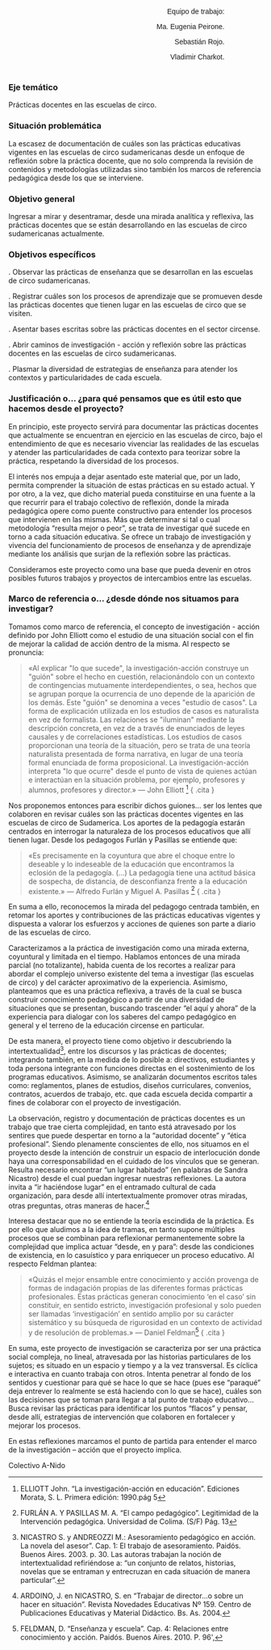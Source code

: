 <style>
#equipo{
    font-family: 'Jost', sans-serif;
    padding: 1% 15% 1% 15%;
    text-align: right;
}

</style>

<div id="equipo" markdown="1">

Equipo de trabajo:

Ma. Eugenia Peirone.

Sebastián Rojo.

Vladimir Charkot.

</div>


### Eje temático

Prácticas docentes en las escuelas de circo.


### Situación problemática

La escasez de documentación de cuáles son las prácticas educativas vigentes en las escuelas de circo sudamericanas desde un enfoque de reflexión sobre la práctica docente, que no solo comprenda la revisión de contenidos y metodologías utilizadas sino también los marcos de referencia pedagógica desde los que se interviene.


### Objetivo general

Ingresar a mirar y desentramar, desde una mirada analítica y reflexiva, las prácticas docentes que se están desarrollando en las escuelas de circo sudamericanas actualmente.


### Objetivos específicos

. Observar las prácticas de enseñanza que se desarrollan en las escuelas de circo sudamericanas.

. Registrar cuáles son los procesos de aprendizaje que se promueven desde las prácticas docentes que tienen lugar en las escuelas de circo que se visiten.

. Asentar bases escritas sobre las prácticas docentes en el sector circense.

. Abrir caminos de investigación - acción y reflexión sobre las prácticas docentes en las escuelas de circo sudamericanas.

. Plasmar la diversidad de estrategias de enseñanza para atender los contextos y particularidades de cada escuela.


### Justificación o… ¿para qué pensamos que es útil esto que hacemos desde el proyecto?

En principio, este proyecto servirá para documentar las prácticas docentes que actualmente se encuentran en ejercicio en las escuelas de circo, bajo el entendimiento de que es necesario vivenciar las realidades de las escuelas y atender las particularidades de cada contexto para teorizar sobre la práctica, respetando la diversidad de los procesos.

El interés nos empuja a dejar asentado este material que, por un lado, permita comprender la situación de estas prácticas en su estado actual. Y por otro, a la vez, que dicho material pueda constituirse en una fuente a la que recurrir para el trabajo colectivo de reflexión, donde la mirada pedagógica opere como puente constructivo para entender los procesos que intervienen en las mismas. Más que determinar si tal o cual metodología “resulta mejor o peor”, se trata de investigar qué sucede en torno a cada situación educativa. Se ofrece un trabajo de investigación y vivencia del funcionamiento de procesos de enseñanza y de aprendizaje mediante los análisis que surjan de la reflexión sobre las prácticas.

Consideramos este proyecto como una base que pueda devenir en otros posibles futuros trabajos y proyectos de intercambios entre las escuelas.


### Marco de referencia o… ¿desde dónde nos situamos para investigar?

Tomamos como marco de referencia, el concepto de investigación - acción definido por John Elliott como el estudio de una situación social con el fin de mejorar la calidad de acción dentro de la misma. Al respecto se pronuncia:

>«Al explicar "lo que sucede", la investigación-acción construye un "guión" sobre el hecho en cuestión, relacionándolo con un contexto de contingencias mutuamente interdependientes, o sea, hechos que se agrupan porque la ocurrencia de uno depende de la aparición de los demás. Este "guión" se denomina a veces "estudio de casos". La forma de explicación utilizada en los estudios de casos es naturalista en vez de formalista. Las relaciones se "iluminan" mediante la descripción concreta, en vez de a través de enunciados de leyes causales y de correlaciones estadísticas. Los estudios de casos proporcionan una teoría de la situación, pero se trata de una teoría naturalista presentada de forma narrativa, en lugar de una teoría formal enunciada de forma proposicional. La investigación-acción interpreta "lo que ocurre" desde el punto de vista de quienes actúan e interactúan en la situación problema, por ejemplo, profesores y alumnos, profesores y director.»
> <span class="firma">— John Elliott [^1]</span>
{ .cita }

[^1]: ELLIOTT John. “La investigación-acción en educación”. Ediciones Morata, S. L. Primera edición: 1990.pág 5

Nos proponemos entonces para escribir dichos guiones… ser los lentes que colaboren en revisar cuáles son las prácticas docentes vigentes en las escuelas de circo de Sudamerica. Los aportes de la pedagogía estarán centrados en interrogar la naturaleza de los procesos educativos que allí tienen lugar. Desde los pedagogos Furlán y Pasillas se entiende que:

>«Es precisamente en la coyuntura que abre el choque entre lo deseable y lo indeseable de la educación que encontramos la eclosión de la pedagogía. (…) La pedagogía tiene una actitud básica de sospecha, de distancia, de desconfianza frente a la educación existente.»
> <span class="firma">— Alfredo Furlán y Miguel A. Pasillas [^2]</span>
{ .cita }
>
[^2]: FURLÁN A. Y PASILLAS M. A. “El campo pedagógico”. Legitimidad de la Intervención pedagógica. Universidad de Colima. (S/F) Pág. 13


En suma a ello, reconocemos la mirada del pedagogo centrada también, en retomar los aportes y contribuciones de las prácticas educativas vigentes y dispuesta a valorar los esfuerzos y acciones de quienes son parte a diario de las escuelas de circo.

Caracterizamos a la práctica de investigación como una mirada externa, coyuntural y limitada en el tiempo. Hablamos entonces de una mirada parcial (no totalizante), habida cuenta de los recortes a realizar para abordar el complejo universo existente del tema a investigar (las escuelas de circo) y del carácter aproximativo de la experiencia. Asimismo, planteamos que es una práctica reflexiva, a través de la cual se busca construir conocimiento pedagógico a partir de una diversidad de situaciones que se presentan, buscando trascender “el aquí y ahora” de la experiencia para dialogar con los saberes del campo pedagógico en general y el terreno de la educación circense en particular.

De esta manera, el proyecto tiene como objetivo ir descubriendo la intertextualidad[^3], entre los discursos y las prácticas de docentes; integrando también, en la medida de lo posible a: directivos, estudiantes y toda persona integrante con funciones directas en el sostenimiento de los programas educativos. Asimismo, se analizarán documentos escritos tales como: reglamentos, planes de estudios, diseños curriculares, convenios, contratos, acuerdos de trabajo, etc. que cada escuela decida compartir a fines de colaborar con el proyecto de investigación.

La observación, registro y documentación de prácticas docentes es un trabajo que trae cierta complejidad, en tanto está atravesado por los sentires que puede despertar en torno a la “autoridad docente” y “ética profesional”. Siendo plenamente conscientes de ello, nos situamos en el proyecto desde la intención de construir un espacio de interlocución donde haya una corresponsabilidad en el cuidado de los vínculos que se generan. Resulta necesario encontrar “un lugar habitado” (en palabras de Sandra Nicastro) desde el cual puedan ingresar nuestras reflexiones. La autora invita a “ir haciéndose lugar” en el entramado cultural de cada organización, para desde allí intertextualmente promover otras miradas, otras preguntas, otras maneras de hacer.[^4]

Interesa destacar que no se entiende la teoría escindida de la práctica. Es por ello que aludimos a la idea de tramas, en tanto supone múltiples procesos que se combinan para reflexionar permanentemente sobre la complejidad que implica actuar “desde, en y para”: desde las condiciones de existencia, en lo casuístico y para enriquecer un proceso educativo. Al respecto Feldman plantea:


[^3]: NICASTRO S. y ANDREOZZI M.: Asesoramiento pedagógico en acción. La novela del asesor”. Cap. 1: El trabajo de asesoramiento.  Paidós. Buenos Aires. 2003. p. 30. Las autoras trabajan la noción de intertextualidad refiriéndose a: “un conjunto de relatos, historias, novelas que se entraman y entrecruzan en cada situación de manera particular”.
[^4]: ARDOINO, J. en NICASTRO, S. en “Trabajar de director...o sobre un hacer en situación”. Revista Novedades Educativas Nº 159. Centro de Publicaciones Educativas y Material Didáctico. Bs. As. 2004.

>«Quizás el mejor ensamble entre conocimiento y acción provenga de formas de indagación propias de las diferentes formas prácticas profesionales. Estas prácticas generan conocimiento ‘en el caso’ sin constituir, en sentido estricto, investigación profesional y solo pueden ser llamadas ‘investigación’ en sentido amplio por su carácter sistemático y su búsqueda de rigurosidad en un contexto de actividad y de resolución de problemas.»
> <span class="firma">— Daniel Feldman[^5]</span>
{ .cita }

[^5]: FELDMAN, D. “Enseñanza y escuela”. Cap. 4: Relaciones entre conocimiento y acción. Paidós. Buenos Aires. 2010. P. 96',

En suma, este proyecto de investigación se caracteriza por ser una práctica social compleja, no lineal, atravesada por las historias particulares de los sujetos; es situado en un espacio y tiempo y a la vez transversal. Es cíclica e interactiva en cuanto trabaja con otros. Intenta penetrar al fondo de los sentidos y cuestionar para qué se hace lo que se hace (pues ese “paraqué” deja entrever lo realmente se está haciendo con lo que se hace), cuáles son las decisiones que se toman para llegar a tal punto de trabajo educativo… Busca revisar las prácticas para identificar los puntos “flacos” y pensar, desde allí, estrategias de intervención que colaboren en fortalecer y mejorar los procesos.

En estas reflexiones marcamos el punto de partida para entender el marco de la investigación – acción que el proyecto implica.

<div class="firma-final">Colectivo A-Nido</div>